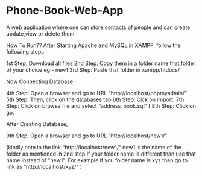 # Phone-Book-Web-App

A web application where one can store contacts of people and can create, update,view or delete them.

How To Run??
After Starting Apache and MySQL in XAMPP, follow the following steps

1st Step: Download all files
2nd Step: Copy them in a folder name that folder of your choice eg:- new1
3rd Step: Paste that folder in xampp/htdocs/

Now Connecting Database

4th Step: Open a browser and go to URL “http://localhost/phpmyadmin/”
5th Step: Then, click on the databases tab
6th Step: Cick on import.
7th Step: Click on browse file and select “address_book.sql” f
8th Step: Click on go.

After Creating Database,

9th Step: Open a browser and go to URL “http://localhost/new1/”

(kindly note in the link “http://localhost/new1/”  new1 is the name of the folder as mentioned in 2nd step.If your folder name is different than use that name instead of "new1". For example if you folder name is xyz than go to link as “http://localhost/xyz/” )
